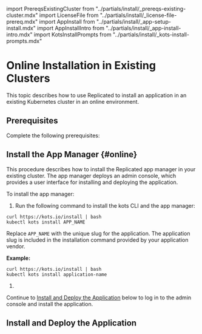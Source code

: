 import PrereqsExistingCluster from "../partials/install/_prereqs-existing-cluster.mdx"
import LicenseFile from "../partials/install/_license-file-prereq.mdx"
import AppInstall from "../partials/install/_app-setup-install.mdx"
import AppInstallIntro from "../partials/install/_app-install-intro.mdx"
import KotsInstallPrompts from "../partials/install/_kots-install-prompts.mdx"

# Online Installation in Existing Clusters

This topic describes how to use Replicated to install an application in an existing Kubernetes cluster in an online environment.

## Prerequisites

Complete the following prerequisites:

<PrereqsExistingCluster/> 
<LicenseFile/>

## Install the App Manager {#online}

This procedure describes how to install the Replicated app manager in your existing cluster. The app manager deploys an admin console, which provides a user interface for installing and deploying the application.

To install the app manager:

1. Run the following command to install the kots CLI and the app manager:

  ```shell
  curl https://kots.io/install | bash
  kubectl kots install APP_NAME
  ``` 
  Replace `APP_NAME` with the unique slug for the application. The application slug is included in the installation command provided by your application vendor.

  **Example:**

  ```shell
  curl https://kots.io/install | bash
  kubectl kots install application-name
  ``` 

1. <KotsInstallPrompts/>

Continue to [Install and Deploy the Application](#install-app) below to log in to the admin console and install the application.

## Install and Deploy the Application

<AppInstallIntro/>

<AppInstall/>